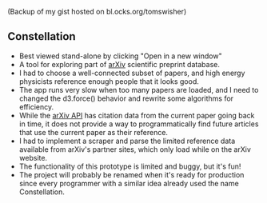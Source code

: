 (Backup of my gist hosted on bl.ocks.org/tomswisher)

## Constellation
* Best viewed stand-alone by clicking "Open in a new window"
* A tool for exploring part of [arXiv](http://arxiv.org) scientific preprint database.
* I had to choose a well-connected subset of papers, and high energy physicists reference enough people that it looks good.
* The app runs very slow when too many papers are loaded, and I need to changed the d3.force() behavior and rewrite some algorithms for efficiency.
* While the [arXiv API](http://arxiv.org/help/api/index) has citation data from the current paper going back in time, it does not provide a way to programmatically find future articles that use the current paper as their reference.
* I had to implement a scraper and parse the limited reference data available from arXiv's partner sites, which only load while on the arXiv website.
* The functionality of this prototype is limited and buggy, but it's fun!
* The project will probably be renamed when it's ready for production since every programmer with a similar idea already used the name Constellation.
